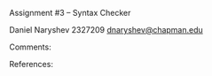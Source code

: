 Assignment #3 – Syntax Checker

Daniel Naryshev
2327209
dnaryshev@chapman.edu

Comments:



References:
